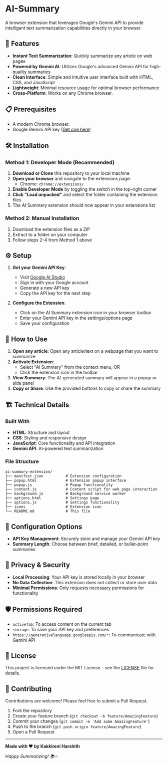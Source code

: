 # AI-Summary

A browser extension that leverages Google's Gemini API to provide intelligent text summarization capabilities directly in your browser.

## 🚀 Features

- **Instant Text Summarization**: Quickly summarize any article on web pages
- **Powered by Gemini AI**: Utilizes Google's advanced Gemini API for high-quality summaries
- **Clean Interface**: Simple and intuitive user interface built with HTML, CSS, and JavaScript
- **Lightweight**: Minimal resource usage for optimal browser performance
- **Cross-Platform**: Works on any Chrome browser.

## 📋 Prerequisites

- A modern Chrome browser.
- Google Gemini API key ([Get one here](https://aistudio.google.com/app/apikey))

## 🛠️ Installation

### Method 1: Developer Mode (Recommended)

1. **Download or Clone** this repository to your local machine
2. **Open your browser** and navigate to the extensions page:
   - Chrome: `chrome://extensions/`
3. **Enable Developer Mode** by toggling the switch in the top-right corner
4. **Click "Load unpacked"** and select the folder containing the extension files
5. The AI Summary extension should now appear in your extensions list

### Method 2: Manual Installation

1. Download the extension files as a ZIP
2. Extract to a folder on your computer
3. Follow steps 2-4 from Method 1 above

## ⚙️ Setup

1. **Get your Gemini API Key**:
   - Visit [Google AI Studio](https://aistudio.google.com/app/apikey)
   - Sign in with your Google account
   - Generate a new API key
   - Copy the API key for the next step

2. **Configure the Extension**:
   - Click on the AI Summary extension icon in your browser toolbar
   - Enter your Gemini API key in the settings/options page
   - Save your configuration

## 🎯 How to Use

1. **Open any article**: Open any article/text on a webpage that you want to summarize
2. **Activate Extension**: 
   - Select "AI Summary" from the context menu, OR
   - Click the extension icon in the toolbar
3. **View Summary**: The AI-generated summary will appear in a popup or side panel
4. **Copy or Share**: Use the provided buttons to copy or share the summary

## 🏗️ Technical Details

### Built With
- **HTML**: Structure and layout
- **CSS**: Styling and responsive design
- **JavaScript**: Core functionality and API integration
- **Gemini API**: AI-powered text summarization

### File Structure
```
ai-summary-extension/
├── manifest.json          # Extension configuration
├── popup.html             # Extension popup interface
├── popup.js               # Popup functionality
├── content.js             # Content script for web page interaction
├── background.js          # Background service worker
├── options.html           # Settings page
├── options.js             # Settings functionality
├── icons                  # Extension icon
└── README.md              # This file
```

## 🔧 Configuration Options

- **API Key Management**: Securely store and manage your Gemini API key
- **Summary Length**: Choose between brief, detailed, or bullet-point summaries

## 🚨 Privacy & Security

- **Local Processing**: Your API key is stored locally in your browser
- **No Data Collection**: This extension does not collect or store user data
- **Minimal Permissions**: Only requests necessary permissions for functionality

## 🛡️ Permissions Required

- `activeTab`: To access content on the current tab
- `storage`: To save your API key and preferences
- `https://generativelanguage.googleapis.com/*`: To communicate with Gemini API


## 📝 License

This project is licensed under the MIT License - see the [LICENSE](LICENSE) file for details.

## 🤝 Contributing

Contributions are welcome! Please feel free to submit a Pull Request.

1. Fork the repository
2. Create your feature branch (`git checkout -b feature/AmazingFeature`)
3. Commit your changes (`git commit -m 'Add some AmazingFeature'`)
4. Push to the branch (`git push origin feature/AmazingFeature`)
5. Open a Pull Request

---

**Made with ❤️ by Kakkireni Harshith**

*Happy Summarizing! 📚✨*
